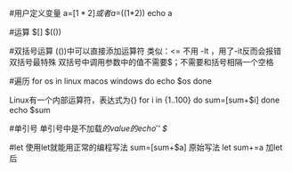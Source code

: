 #用户定义变量 
a=$[1*2] 或者 a=$((1*2))
echo a

#运算 
$[]
$(())

#双括号运算
(())中可以直接添加运算符 类似：<= 不用 -lt ，用了-it反而会报错
双括号最特殊
双括号中调用参数中的值不需要$；不需要和括号相隔一个空格

#遍历
for os in linux macos windows
do
	echo $os 
done

Linux有一个内部运算符，表达式为{}
for i in {1..100}
do
	sum=$[$sum+$i]
done 
echo $sum

#单引号
单引号中是不加载$的value的
echo '$*'
$*

#let
使用let就能用正常的编程写法
sum=$[$sum+$a] 原始写法
let sum+=a 加let后